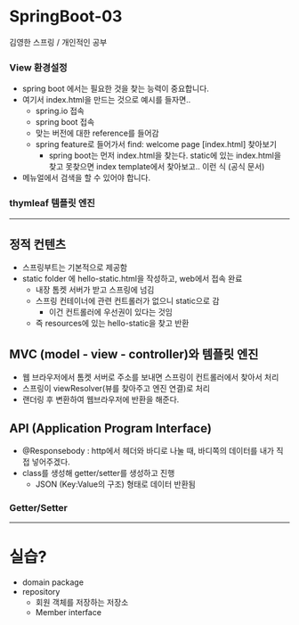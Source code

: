 # SpringBoot-03
김영한 스프링 / 개인적인 공부

### View 환경설정
- spring boot 에서는 필요한 것을 찾는 능력이 중요합니다.
- 여기서 index.html을 만드는 것으로 예시를 들자면..
  - spring.io 접속
  - spring boot 접속
  - 맞는 버전에 대한 reference를 들어감
  - spring feature로 들어가서 find: welcome page [index.html] 찾아보기
    - spring boot는 먼저 index.html을 찾는다. static에 있는 index.html을 찾고 못찾으면 index template에서 찾아보고.. 이런 식 (공식 문서)
-  메뉴얼에서 검색을 할 수 있어야 합니다.

### thymleaf 템플릿 엔진

---
## 정적 컨텐츠
- 스프링부트는 기본적으로 제공함
- static folder 에 hello-static.html을 작성하고, web에서 접속 완료
  - 내장 톰켓 서버가 받고 스프링에 넘김
  - 스프링 컨테이너에 관련 컨트롤러가 없으니 static으로 감
    - 이건 컨트롤러에 우선권이 있다는 것임
  - 즉 resources에 있는 hello-static을 찾고 반환
## MVC (model - view - controller)와 템플릿 엔진
- 웹 브라우저에서 톰켓 서버로 주소를 보내면 스프링이 컨트롤러에서 찾아서 처리
- 스프링이 viewResolver(뷰를 찾아주고 엔진 연결)로 처리
- 랜더링 후 변환하여 웹브라우저에 반환을 해준다.
## API (Application Program Interface)
- @Responsebody : http에서 헤더와 바디로 나눌 때, 바디쪽의 데이터를 내가 직접 넣어주겠다.
- class를 생성해 getter/setter를 생성하고 진행
  - JSON (Key:Value의 구조) 형태로 데이터 반환됨
### Getter/Setter
---
# 실습?
- domain package
- repository
  - 회원 객체를 저장하는 저장소
  - Member interface


